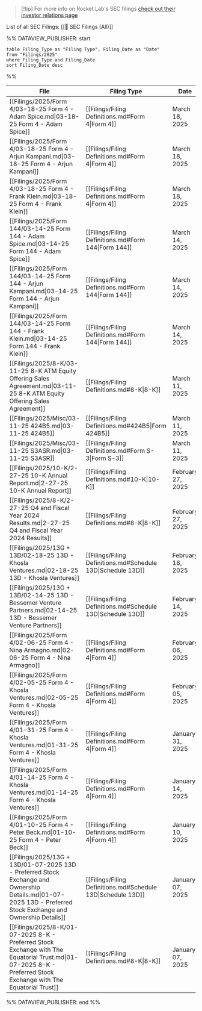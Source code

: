 
>[!tip] For more info on Rocket Lab's SEC filings [check out their investor relations page](https://investors.rocketlabusa.com/financials/sec-filings/default.aspx)

List of all SEC Filings: [[💼 SEC Filings (All)]]

%% DATAVIEW_PUBLISHER: start
```
table Filing_Type as "Filing Type", Filing_Date as "Date"
from "Filings/2025"
where Filing_Type and Filing_Date
sort Filing_Date desc

```
%%

| File                                                                                                                                                             | Filing Type                                                  | Date              |
| ---------------------------------------------------------------------------------------------------------------------------------------------------------------- | ------------------------------------------------------------ | ----------------- |
| [[Filings/2025/Form 4/03-18-25 Form 4 - Adam Spice.md\|03-18-25 Form 4 - Adam Spice]]                                                                            | [[Filings/Filing Definitions.md#Form 4\|Form 4]]             | March 18, 2025    |
| [[Filings/2025/Form 4/03-18-25 Form 4 - Arjun Kampani.md\|03-18-25 Form 4 - Arjun Kampani]]                                                                      | [[Filings/Filing Definitions.md#Form 4\|Form 4]]             | March 18, 2025    |
| [[Filings/2025/Form 4/03-18-25 Form 4 - Frank Klein.md\|03-18-25 Form 4 - Frank Klein]]                                                                          | [[Filings/Filing Definitions.md#Form 4\|Form 4]]             | March 18, 2025    |
| [[Filings/2025/Form 144/03-14-25 Form 144 - Adam Spice.md\|03-14-25 Form 144 - Adam Spice]]                                                                      | [[Filings/Filing Definitions.md#Form 144\|Form 144]]         | March 14, 2025    |
| [[Filings/2025/Form 144/03-14-25 Form 144 - Arjun Kampani.md\|03-14-25 Form 144 - Arjun Kampani]]                                                                | [[Filings/Filing Definitions.md#Form 144\|Form 144]]         | March 14, 2025    |
| [[Filings/2025/Form 144/03-14-25 Form 144 - Frank Klein.md\|03-14-25 Form 144 - Frank Klein]]                                                                    | [[Filings/Filing Definitions.md#Form 144\|Form 144]]         | March 14, 2025    |
| [[Filings/2025/8-K/03-11-25 8-K ATM Equity Offering Sales Agreement.md\|03-11-25 8-K ATM Equity Offering Sales Agreement]]                                       | [[Filings/Filing Definitions.md#8-K\|8-K]]                   | March 11, 2025    |
| [[Filings/2025/Misc/03-11-25 424B5.md\|03-11-25 424B5]]                                                                                                          | [[Filings/Filing Definitions.md#424B5\|Form 424B5]]          | March 11, 2025    |
| [[Filings/2025/Misc/03-11-25 S3ASR.md\|03-11-25 S3ASR]]                                                                                                          | [[Filings/Filing Definitions.md#Form S-3\|Form S-3]]         | March 11, 2025    |
| [[Filings/2025/10-K/2-27-25 10-K Annual Report.md\|2-27-25 10-K Annual Report]]                                                                                  | [[Filings/Filing Definitions.md#10-K\|10-K]]                 | February 27, 2025 |
| [[Filings/2025/8-K/2-27-25 Q4 and Fiscal Year 2024 Results.md\|2-27-25 Q4 and Fiscal Year 2024 Results]]                                                         | [[Filings/Filing Definitions.md#8-K\|8-K]]                   | February 27, 2025 |
| [[Filings/2025/13G + 13D/02-18-25 13D - Khosla Ventures.md\|02-18-25 13D - Khosla Ventures]]                                                                     | [[Filings/Filing Definitions.md#Schedule 13D\|Schedule 13D]] | February 18, 2025 |
| [[Filings/2025/13G + 13D/02-14-25 13D - Bessemer Venture Partners.md\|02-14-25 13D - Bessemer Venture Partners]]                                                 | [[Filings/Filing Definitions.md#Schedule 13D\|Schedule 13D]] | February 14, 2025 |
| [[Filings/2025/Form 4/02-06-25 Form 4 - Nina Armagno.md\|02-06-25 Form 4 - Nina Armagno]]                                                                        | [[Filings/Filing Definitions.md#Form 4\|Form 4]]             | February 06, 2025 |
| [[Filings/2025/Form 4/02-05-25 Form 4 - Khosla Ventures.md\|02-05-25 Form 4 - Khosla Ventures]]                                                                  | [[Filings/Filing Definitions.md#Form 4\|Form 4]]             | February 05, 2025 |
| [[Filings/2025/Form 4/01-31-25 Form 4 - Khosla Ventures.md\|01-31-25 Form 4 - Khosla Ventures]]                                                                  | [[Filings/Filing Definitions.md#Form 4\|Form 4]]             | January 31, 2025  |
| [[Filings/2025/Form 4/01-14-25 Form 4 - Khosla Ventures.md\|01-14-25 Form 4 - Khosla Ventures]]                                                                  | [[Filings/Filing Definitions.md#Form 4\|Form 4]]             | January 14, 2025  |
| [[Filings/2025/Form 4/01-10-25 Form 4 - Peter Beck.md\|01-10-25 Form 4 - Peter Beck]]                                                                            | [[Filings/Filing Definitions.md#Form 4\|Form 4]]             | January 10, 2025  |
| [[Filings/2025/13G + 13D/01-07-2025 13D - Preferred Stock Exchange and Ownership Details.md\|01-07-2025 13D - Preferred Stock Exchange and Ownership Details]]   | [[Filings/Filing Definitions.md#Schedule 13D\|Schedule 13D]] | January 07, 2025  |
| [[Filings/2025/8-K/01-07-2025 8-K - Preferred Stock Exchange with The Equatorial Trust.md\|01-07-2025 8-K - Preferred Stock Exchange with The Equatorial Trust]] | [[Filings/Filing Definitions.md#8-K\|8-K]]                   | January 07, 2025  |

%% DATAVIEW_PUBLISHER: end %%